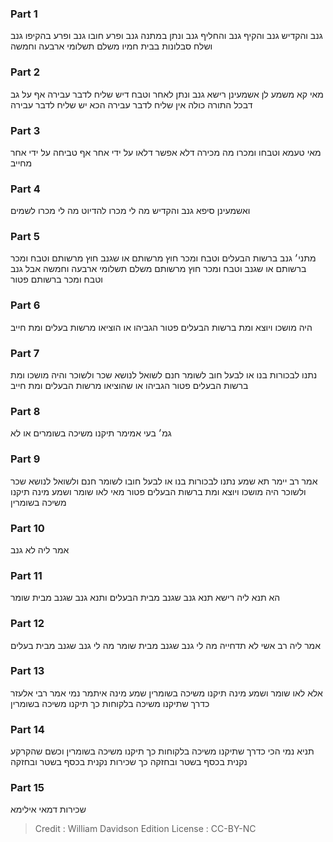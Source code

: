
### Part 1
גנב והקדיש גנב והקיף גנב והחליף גנב ונתן במתנה גנב ופרע חובו גנב ופרע בהקיפו גנב ושלח סבלונות בבית חמיו משלם תשלומי ארבעה וחמשה

### Part 2
מאי קא משמע לן אשמעינן רישא גנב ונתן לאחר וטבח דיש שליח לדבר עבירה אף על גב דבכל התורה כולה אין שליח לדבר עבירה הכא יש שליח לדבר עבירה

### Part 3
מאי טעמא וטבחו ומכרו מה מכירה דלא אפשר דלאו על ידי אחר אף טביחה על ידי אחר מחייב

### Part 4
ואשמעינן סיפא גנב והקדיש מה לי מכרו להדיוט מה לי מכרו לשמים

### Part 5
מתני׳ גנב ברשות הבעלים וטבח ומכר חוץ מרשותם או שגנב חוץ מרשותם וטבח ומכר ברשותם או שגנב וטבח ומכר חוץ מרשותם משלם תשלומי ארבעה וחמשה אבל גנב וטבח ומכר ברשותם פטור

### Part 6
היה מושכו ויוצא ומת ברשות הבעלים פטור הגביהו או הוציאו מרשות בעלים ומת חייב

### Part 7
נתנו לבכורות בנו או לבעל חוב לשומר חנם לשואל לנושא שכר ולשוכר והיה מושכו ומת ברשות הבעלים פטור הגביהו או שהוציאו מרשות הבעלים ומת חייב

### Part 8
גמ׳ בעי אמימר תיקנו משיכה בשומרים או לא

### Part 9
אמר רב יימר תא שמע נתנו לבכורות בנו או לבעל חובו לשומר חנם ולשואל לנושא שכר ולשוכר היה מושכו ויוצא ומת ברשות הבעלים פטור מאי לאו שומר ושמע מינה תיקנו משיכה בשומרין

### Part 10
אמר ליה לא גנב 

### Part 11
הא תנא ליה רישא תנא גנב שגנב מבית הבעלים ותנא גנב שגנב מבית שומר

### Part 12
אמר ליה רב אשי לא תדחייה מה לי גנב שגנב מבית שומר מה לי גנב שגנב מבית בעלים

### Part 13
אלא לאו שומר ושמע מינה תיקנו משיכה בשומרין שמע מינה איתמר נמי אמר רבי אלעזר כדרך שתיקנו משיכה בלקוחות כך תיקנו משיכה בשומרין

### Part 14
תניא נמי הכי כדרך שתיקנו משיכה בלקוחות כך תיקנו משיכה בשומרין וכשם שהקרקע נקנית בכסף בשטר ובחזקה כך שכירות נקנית בכסף בשטר ובחזקה

### Part 15
שכירות דמאי אילימא

>Credit : William Davidson Edition
>License : CC-BY-NC